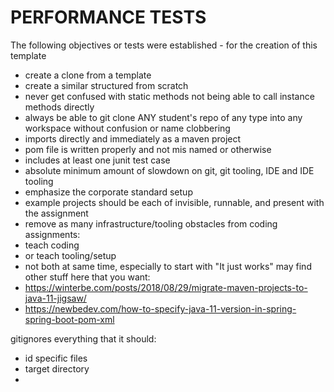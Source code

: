 # PERFORMANCE TESTS

The following objectives or tests were established - for the creation of this template

- create a clone from a template
- create a similar structured from scratch
- never get confused with static methods not being able to call instance methods directly
- always be able to git clone ANY student's repo of any type into any workspace without confusion or name clobbering
- imports directly and immediately as a maven project
- pom file is written properly and not mis named or otherwise
- includes at least one junit test case
- absolute minimum amount of slowdown on git, git tooling, IDE and IDE tooling
- emphasize the corporate standard setup
- example projects should be each of invisible, runnable, and present with the assignment
- remove as many infrastructure/tooling obstacles from coding assignments:
- teach coding
- or teach tooling/setup
- not both at same time, especially to start with
"It just works"
may find other stuff here that you want: 
- https://winterbe.com/posts/2018/08/29/migrate-maven-projects-to-java-11-jigsaw/
- https://newbedev.com/how-to-specify-java-11-version-in-spring-spring-boot-pom-xml

gitignores everything that it should:
 - id specific files
 - target directory
 - 
 